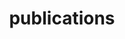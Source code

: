 ---
layout: page
title: publications
nav: true
dropdown: true
children: 
    - title: publications by year
      permalink: /publications_year/
    - title: divider
    - title: Google Scholar
      permalink: https://scholar.google.com/citations?user=T99vQCsAAAAJ

---